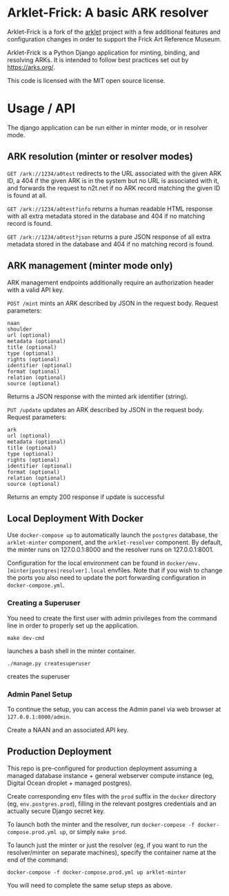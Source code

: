 # Arklet-Frick: A basic ARK resolver

Arklet-Frick is a fork of the [arklet](https://github.com/internetarchive/arklet/) project
with a few additional features and configuration changes in order to support the Frick Art Reference Museum.

Arklet-Frick is a Python Django application for minting, binding, and resolving ARKs.
It is intended to follow best practices set out by https://arks.org/.

This code is licensed with the MIT open source license.

# Usage / API

The django application can be run either in minter mode, or in resolver mode.

## ARK resolution (minter or resolver modes)

`GET /ark://1234/a0test` redirects to the URL associated with the given ARK ID, a 404 if the given ARK is in the system but no URL is associated with it, and forwards the request to n2t.net if no ARK record matching the given ID is found at all.

`GET /ark://1234/a0test?info` returns a human readable HTML response with all extra metadata stored in the database and 404 if no matching record is found.

`GET /ark://1234/a0test?json` returns a pure JSON response of all extra metadata stored in the database and 404 if no matching record is found.

## ARK management (minter mode only)

ARK management endpoints additionally require an authorization header with a valid API key.

`POST /mint` mints an ARK described by JSON in the request body. Request parameters:

```
naan
shoulder
url (optional)
metadata (optional)
title (optional)
type (optional)
rights (optional)
identifier (optional)
format (optional)
relation (optional)
source (optional)
```

Returns a JSON response with the minted ark identifier (string).

`PUT /update` updates an ARK described by JSON in the request body. Request parameters:

```
ark
url (optional)
metadata (optional)
title (optional)
type (optional)
rights (optional)
identifier (optional)
format (optional)
relation (optional)
source (optional)
```

Returns an empty 200 response if update is successful

## Local Deployment With Docker

Use `docker-compose up` to automatically launch the `postgres` database, the `arklet-minter` component, and the `arklet-resolver` component. By default, the minter runs on 127.0.0.1:8000 and the resolver runs on 127.0.0.1:8001.

Configuration for the local environment can be found in `docker/env.[minter|postgres|resolver].local` envfiles. Note that if you wish to change the ports you also need to update the port forwarding configuration in `docker-compose.yml`.

### Creating a Superuser

You need to create the first user with admin privileges from the command line in order to properly set up the application.

```
make dev-cmd
```

launches a bash shell in the minter container.

```
./manage.py createsuperuser
```

creates the superuser

### Admin Panel Setup

To continue the setup, you can access the Admin panel via web browser at `127.0.0.1:8000/admin`.

Create a NAAN and an associated API key.

## Production Deployment

This repo is pre-configured for production deployment assuming a managed database instance + general webserver compute instance (eg, Digital Ocean droplet + managed postgres).

Create corresponding env files with the `prod` suffix in the `docker` directory (eg, `env.postgres.prod`), filling in the relevant postgres credentials and an actually secure Django secret key.

To launch both the minter and the resolver, run `docker-compose -f docker-compose.prod.yml up`, or simply `make prod`.

To launch just the minter or just the resolver (eg, if you want to run the resolver/minter on separate machines), specify the container name at the end of the command:

```
docker-compose -f docker-compose.prod.yml up arklet-minter
```

You will need to complete the same setup steps as above.
